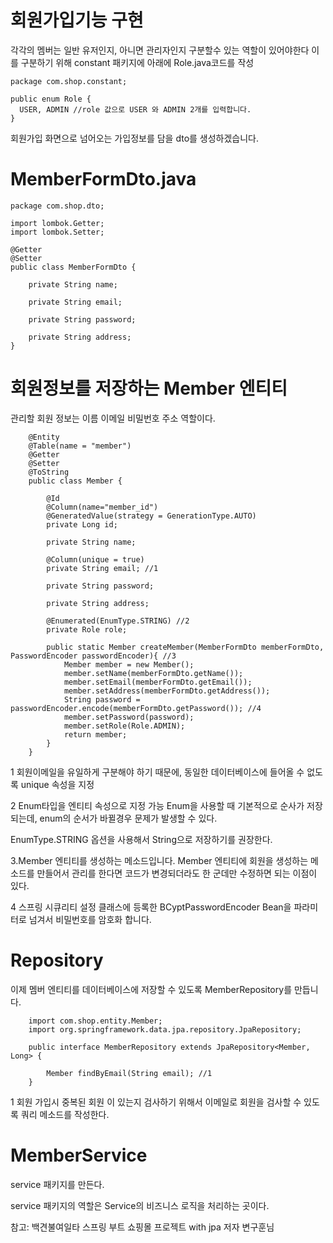 회원가입기능 구현
===

각각의 멤버는 일반 유저인지, 아니면 관리자인지 구분할수 있는 역할이 있어야한다 이를 구분하기 위해 constant 패키지에 아래에 Role.java코드를 작성

    package com.shop.constant;

    public enum Role {
      USER, ADMIN //role 값으로 USER 와 ADMIN 2개를 입력합니다.
    }

회원가입 화면으로 넘어오는 가입정보를 담을 dto를 생성하겠습니다.

MemberFormDto.java
==

    package com.shop.dto;

    import lombok.Getter;
    import lombok.Setter;

    @Getter
    @Setter
    public class MemberFormDto {

        private String name;

        private String email;

        private String password;

        private String address;
    }

회원정보를 저장하는 Member 엔티티
==

관리할 회원 정보는 이름 이메일 비밀번호 주소 역할이다.

        @Entity
        @Table(name = "member")
        @Getter
        @Setter
        @ToString
        public class Member {

            @Id
            @Column(name="member_id")
            @GeneratedValue(strategy = GenerationType.AUTO)
            private Long id;

            private String name;

            @Column(unique = true)
            private String email; //1

            private String password;

            private String address;

            @Enumerated(EnumType.STRING) //2
            private Role role;

            public static Member createMember(MemberFormDto memberFormDto, PasswordEncoder passwordEncoder){ //3
                Member member = new Member();
                member.setName(memberFormDto.getName());
                member.setEmail(memberFormDto.getEmail());
                member.setAddress(memberFormDto.getAddress());
                String password = passwordEncoder.encode(memberFormDto.getPassword()); //4
                member.setPassword(password);
                member.setRole(Role.ADMIN);
                return member;
            }
        }
        
        
1 회원이메일을 유일하게 구분해야 하기 때문에, 동일한 데이터베이스에 들어올 수 없도록 unique 속성을 지정

2 Enum타입을 엔티티 속성으로 지정 가능 Enum을 사용할 때 기본적으로 순사가 저장되는데, enum의 순서가 바뀔경우 문제가 발생할 수 있다.

EnumType.STRING 옵션을 사용해서 String으로 저장하기를 권장한다.

3.Member 엔티티를 생성하는 메소드입니다. Member 엔티티에 회원을 생성하는 메소드를 만들어서 관리를 한다면 코드가 변경되더라도 한 군데만 수정하면 되는 이점이 있다.

4 스프링 시큐리티 설정 클래스에 등록한 BCyptPasswordEncoder Bean을 파라미터로 넘겨서 비밀번호를 암호화 합니다.


Repository
==

이제 멤버 엔티티를 데이터베이스에 저장할 수 있도록 MemberRepository를 만듭니다.

        import com.shop.entity.Member;
        import org.springframework.data.jpa.repository.JpaRepository;

        public interface MemberRepository extends JpaRepository<Member, Long> {

            Member findByEmail(String email); //1
        }

1 회원 가입시 중복된 회원 이 있는지 검사하기 위해서 이메일로 회원을 검사할 수 있도록 쿼리 메소드를 작성한다.

MemberService
==
service 패키지를 만든다.

service 패키지의 역할은 Service의 비즈니스 로직을 처리하는 곳이다.




참고: 백견불여일타 스프링 부트 쇼핑몰 프로젝트 with jpa 저자 변구훈님
